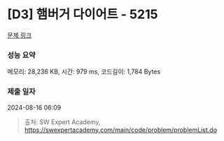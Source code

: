 # [D3] 햄버거 다이어트 - 5215 

[문제 링크](https://swexpertacademy.com/main/code/problem/problemDetail.do?contestProbId=AWT-lPB6dHUDFAVT) 

### 성능 요약

메모리: 28,236 KB, 시간: 979 ms, 코드길이: 1,784 Bytes

### 제출 일자

2024-08-16 06:09



> 출처: SW Expert Academy, https://swexpertacademy.com/main/code/problem/problemList.do